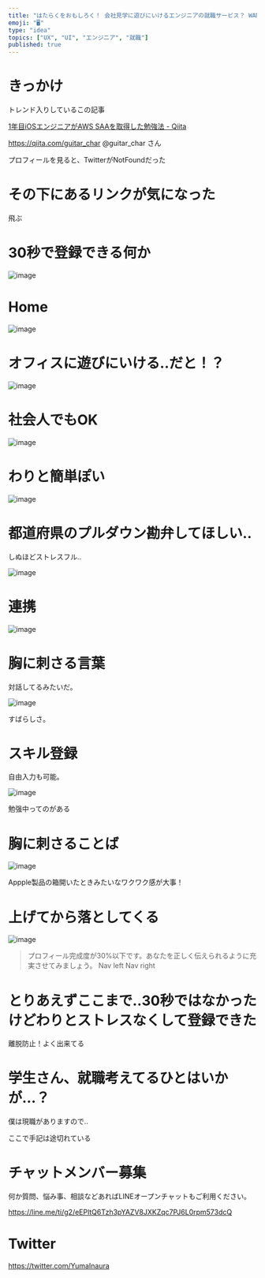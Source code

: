```yaml
---
title: "はたらくをおもしろく！ 会社見学に遊びにいけるエンジニアの就職サービス？ WANTEDLY に初期登録だけしてみた感想。 @yumainau"
emoji: "🖥"
type: "idea"
topics: ["UX", "UI", "エンジニア", "就職"]
published: true
---
```


# きっかけ

トレンド入りしているこの記事

[1年目iOSエンジニアがAWS SAAを取得した勉強法 - Qiita](https://qiita.com/guitar_char/items/e4110c76dc03b3c68e0f)

https://qiita.com/guitar_char @guitar_char さん

プロフィールを見ると、TwitterがNotFoundだった

# その下にあるリンクが気になった

飛ぶ

# 30秒で登録できる何か

![image](https://user-images.githubusercontent.com/13635059/50537145-af48cc00-0b9f-11e9-891c-06b7433ac4c5.png)


# Home

![image](https://user-images.githubusercontent.com/13635059/50537227-85dc7000-0ba0-11e9-97dd-41a57b0216a0.png)

# オフィスに遊びにいける‥だと！？

![image](https://user-images.githubusercontent.com/13635059/50537150-b7a10700-0b9f-11e9-9833-1077070d2a7b.png)

# 社会人でもOK

![image](https://user-images.githubusercontent.com/13635059/50537153-c12a6f00-0b9f-11e9-9e1d-f4461d144901.png)

# わりと簡単ぽい

![image](https://user-images.githubusercontent.com/13635059/50537161-ce475e00-0b9f-11e9-89b7-441a1b8c539b.png)

# 都道府県のプルダウン勘弁してほしい‥

しぬほどストレスフル‥

![image](https://user-images.githubusercontent.com/13635059/50537166-e919d280-0b9f-11e9-975c-71379bada1e7.png)

# 連携
![image](https://user-images.githubusercontent.com/13635059/50537174-fc2ca280-0b9f-11e9-8140-aa7021aabef2.png)

# 胸に刺さる言葉

対話してるみたいだ。

![image](https://user-images.githubusercontent.com/13635059/50537181-08186480-0ba0-11e9-8052-f12fa379e829.png)

すばらしさ。

# スキル登録

自由入力も可能。

![image](https://user-images.githubusercontent.com/13635059/50537195-2a11e700-0ba0-11e9-9f87-8be24219aa1b.png)

勉强中ってのがある 

# 胸に刺さることば

![image](https://user-images.githubusercontent.com/13635059/50537203-3d24b700-0ba0-11e9-9fa0-4f29b273b3e6.png)

Appple製品の箱開いたときみたいなワクワク感が大事！

# 上げてから落としてくる

![image](https://user-images.githubusercontent.com/13635059/50537210-50d01d80-0ba0-11e9-92f6-f611c64a8582.png)

>プロフィール完成度が30%以下です。あなたを正しく伝えられるように充実させてみましょう。
Nav left Nav right

# とりあえずここまで‥30秒ではなかったけどわりとストレスなくして登録できた

離脱防止！よく出来てる

# 学生さん、就職考えてるひとはいかが…？

僕は現職がありますので‥

ここで手記は途切れている










<!-- Update From Qiita API -->

# チャットメンバー募集


何か質問、悩み事、相談などあればLINEオープンチャットもご利用ください。

https://line.me/ti/g2/eEPltQ6Tzh3pYAZV8JXKZqc7PJ6L0rpm573dcQ





# Twitter


https://twitter.com/YumaInaura


<!-- Update From Qiita API -->


